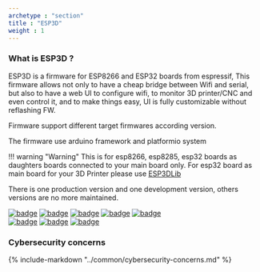 ```yaml
---
archetype : "section"
title : "ESP3D"
weight : 1
---
```


### What is ESP3D ?
ESP3D is a firmware for ESP8266 and ESP32 boards from espressif, This firmware allows not only to have a cheap bridge between Wifi and serial, but also to have a web UI to configure wifi, to monitor 3D printer/CNC and even control it, and to make things easy, UI is fully customizable without reflashing FW.

Firmware support different target firmwares according version. 

The firmware use arduino framework and platformio system

!!! warning "Warning"
    This is for esp8266, esp8285, esp32 boards as daughters boards connected to your main board only.
    For esp32 board as main board for your 3D Printer please use [ESP3DLib](/esp3dlib)


There is one production version and one development version, others versions are no more maintained.

[![badge](https://img.shields.io/badge/Github-ESP3D-green?style=plastic&logo=github)](https://github.com/luc-github/ESP3D)
[![badge](https://img.shields.io/github/stars/luc-github/ESP3D?style=plastic)](https://github.com/luc-github/ESP3D/stargazers)
[![badge](https://img.shields.io/github/contributors/luc-github/esp3d?style=plastic)](https://github.com/luc-github/ESP3D)
[![badge](https://img.shields.io/github/v/release/luc-github/esp3d?style=plastic)](https://github.com/luc-github/ESP3D/releases/latest)
[![badge](https://img.shields.io/github/release-date/luc-github/esp3d?style=plastic)](https://github.com/luc-github/ESP3D/releases/latest)  
[![badge](https://img.shields.io/github/v/release/luc-github/esp3d?include_prereleases&sort=date&style=plastic)](https://github.com/luc-github/ESP3D/releases)
[![badge](https://img.shields.io/github/release-date-pre/luc-github/esp3d?style=plastic)](https://github.com/luc-github/ESP3D/releases)
[![badge](https://img.shields.io/discord/752822148795596940?color=blue&label=discord-esp3d&logo=discord)](https://discord.gg/Z4ujTwE)


### Cybersecurity concerns

{% include-markdown "../common/cybersecurity-concerns.md" %}
